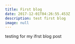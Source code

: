 ```yaml
---
title: First blog
date: 2017-12-01T04:26:55.453Z
description: test first blog
image: null
---
```

testing for my ifrst blog post
